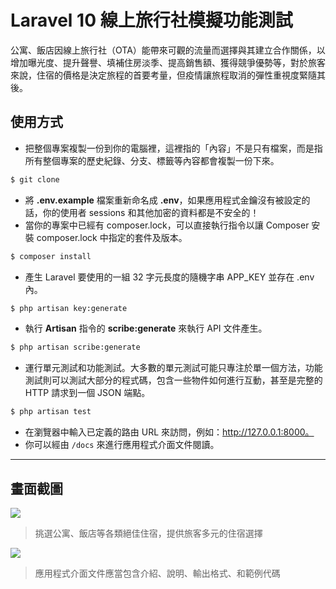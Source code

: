 # Laravel 10 線上旅行社模擬功能測試

公寓、飯店因線上旅行社（OTA）能帶來可觀的流量而選擇與其建立合作關係，以增加曝光度、提升聲譽、填補住房淡季、提高銷售額、獲得競爭優勢等，對於旅客來說，住宿的價格是決定旅程的首要考量，但疫情讓旅程取消的彈性重視度緊隨其後。

## 使用方式
- 把整個專案複製一份到你的電腦裡，這裡指的「內容」不是只有檔案，而是指所有整個專案的歷史紀錄、分支、標籤等內容都會複製一份下來。
```sh
$ git clone
```
- 將 __.env.example__ 檔案重新命名成 __.env__，如果應用程式金鑰沒有被設定的話，你的使用者 sessions 和其他加密的資料都是不安全的！
- 當你的專案中已經有 composer.lock，可以直接執行指令以讓 Composer 安裝 composer.lock 中指定的套件及版本。
```sh
$ composer install
```
- 產生 Laravel 要使用的一組 32 字元長度的隨機字串 APP_KEY 並存在 .env 內。
```sh
$ php artisan key:generate
```
- 執行 __Artisan__ 指令的 __scribe:generate__ 來執行 API 文件產生。
```sh
$ php artisan scribe:generate
```
- 運行單元測試和功能測試。大多數的單元測試可能只專注於單一個方法，功能測試則可以測試大部分的程式碼，包含一些物件如何進行互動，甚至是完整的 HTTP 請求到一個 JSON 端點。
```sh
$ php artisan test
```
- 在瀏覽器中輸入已定義的路由 URL 來訪問，例如：http://127.0.0.1:8000。
- 你可以經由 `/docs` 來進行應用程式介面文件閱讀。

----

## 畫面截圖
![](https://i.imgur.com/Oe14oLy.png)
> 挑選公寓、飯店等各類絕佳住宿，提供旅客多元的住宿選擇

![](https://i.imgur.com/YEGrYpd.png)
> 應用程式介面文件應當包含介紹、說明、輸出格式、和範例代碼